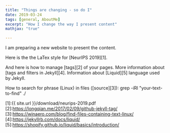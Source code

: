 ```yaml
---
title: "Things are changing - so do I"
date: 2019-03-24
tags: [general, AboutMe]
excerpt: "How I change the way I present content"
mathjax: "true"

---
```


I am preparing a new website to present the content.

Here is the the LaTex style for [NeurIPS 2019][1].

And here is how to manage [tags][2] of your pages.
More information about [tags and filters in Jekyll][4].
Information about [Liquid][5] language used by Jekyll.

How to search for phrase (Linux) in files ([source][3]):
grep -iRl "your-text-to-find" ./


[1]:{{ site.url }}/download/neurips-2019.pdf
[2]:https://longqian.me/2017/02/09/github-jekyll-tag/
[3]:https://winaero.com/blog/find-files-containing-text-linux/
[4]:https://jekyllrb.com/docs/liquid/
[5]:https://shopify.github.io/liquid/basics/introduction/
